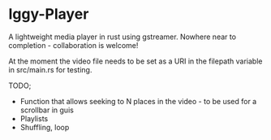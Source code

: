 # Iggy-Player
A lightweight media player in rust using gstreamer.
Nowhere near to completion - collaboration is welcome!

At the moment the video file needs to be set as a URI in the filepath variable in src/main.rs for testing.

TODO;
 
- Function that allows seeking to N places in the video - to be used for a scrollbar in guis
- Playlists 
- Shuffling, loop 
